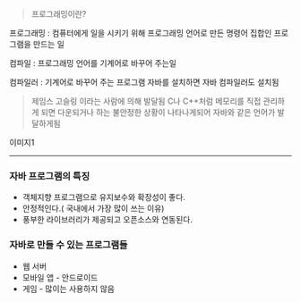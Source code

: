 
> 프로그래밍이란?

프로그래밍 : 컴퓨터에게 일을 시키기 위해 프로그래밍 언어로 만든 명령어 집합인 프로그램을 만드는 일

컴파일 : 프로그래밍 언어를 기계어로 바꾸어 주는일

컴파일러 : 기계어로 바꾸어 주는 프로그램 자바를 설치하면 자바 컴파일러도 설치됨

> 제임스 고슬링 이라는 사람에 의해 발달됨
> C나 C++처럼 메모리를 직접 관리하게 되면 다운되거나 하는 불안정한 상황이 나타나게되어
> 자바와 같은 언어가 발달하게됨

이미지1

-------

### 자바 프로그램의 특징

+ 객체지향 프로그램으로 유지보수와 확장성이 좋다.
+ 안정적인다.( 국내에서 가장 많이 쓰는 이유)
+ 풍부한 라이브러리가 제공되고 오픈소스와 연동된다.


### 자바로 만들 수 있는 프로그램들
+ 웹 서버
+ 모바일 앱 - 안드로이드 
+ 게임 - 많이는 사용하지 않음


